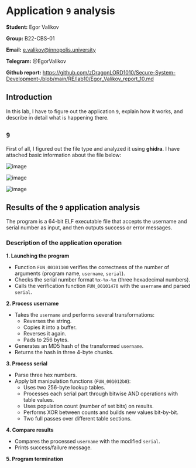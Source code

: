 # Application `9` analysis

**Student:** Egor Valikov

**Group:** B22-CBS-01

**Email:** e.valikov@innopolis.university

**Telegram:** @EgorValikov

**Github report:** https://github.com/zDragonLORD1010/Secure-System-Development-/blob/main/RE/lab10/Egor_Valikov_report_10.md

## Introduction

In this lab, I have to figure out the application `9`, explain how it works, and describe in detail what is happening there.

## `9`

First of all, I figured out the file type and analyzed it using **ghidra**. I have attached basic information about the file below:

![image](https://github.com/user-attachments/assets/2f429a94-50bf-40ce-b2f2-cfb59ca4b0a7)

![image](https://github.com/user-attachments/assets/3b373023-9daa-4ba1-978d-e5c98b94066b)

![image](https://github.com/user-attachments/assets/e6e49a29-6e0f-495a-8dc9-5c51a9b76ae5)

## Results of the `9` application analysis

The program is a 64-bit ELF executable file that accepts the username and serial number as input, and then outputs success or error messages.

### Description of the application operation

**1. Launching the program**

- Function `FUN_00101100` verifies the correctness of the number of arguments (program name, `username`, `serial`).
- Checks the serial number format `%x-%x-%x` (three hexadecimal numbers).
- Calls the verification function `FUN_00101470` with the `username` and parsed `serial`.

**2. Process username**

- Takes the `username` and performs several transformations:
  - Reverses the string.
  - Copies it into a buffer.
  - Reverses it again.
  - Pads to 256 bytes.
- Generates an MD5 hash of the transformed `username`.
- Returns the hash in three 4-byte chunks.

**3. Process serial**

- Parse three hex numbers.
- Apply bit manipulation functions (`FUN_001012b0`):
  - Uses two 256-byte lookup tables.
  - Processes each serial part through bitwise AND operations with table values.
  - Uses population count (number of set bits) on results.
  - Performs XOR between counts and builds new values bit-by-bit.
  - Two full passes over different table sections.

**4. Compare results**

- Compares the processed `username` with the modified `serial`.
- Prints success/failure message.

**5. Program termination**







